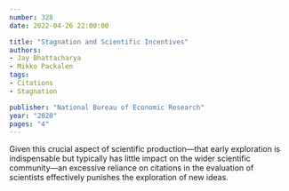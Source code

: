 ```yaml
---
number: 328
date: 2022-04-26 22:00:00

title: "Stagnation and Scientific Incentives"
authors:
- Jay Bhattacharya
- Mikko Packalen
tags:
- Citations
- Stagnation

publisher: "National Bureau of Economic Research"
year: "2020"
pages: "4"
---
```


Given this crucial aspect of scientific production—that early exploration is indispensable but typically has little impact on the wider scientific community—an excessive reliance on citations in the evaluation of scientists effectively punishes the exploration of new ideas.